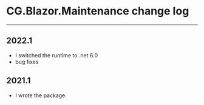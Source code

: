 # CG.Blazor.Maintenance change log
---

## 2022.1

* I switched the runtime to .net 6.0
* bug fixes

## 2021.1

* I wrote the package.



